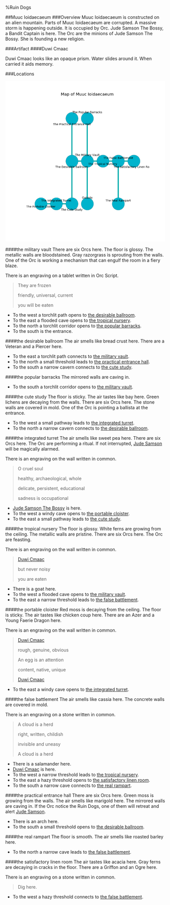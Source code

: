 %Ruin Dogs

##Muuc Ioidaecaeum
###Overview
Muuc Ioidaecaeum is constructed on an alien mountain. Parts of Muuc Ioidaecaeum are corrupted. A massive storm is happening outside. It is occupied by Orc. <a name="Jude-Samson-The-Bossy"></a>Jude Samson The Bossy, a Bandit Captain is here. The Orc are the minions of Jude Samson The Bossy. She  is founding a new religion. 



###Artifact
####<a name="Duwi-Cmaac"></a>Duwi Cmaac


Duwi Cmaac looks like an opaque prism. Water slides around it. When carried it aids memory. 





###Locations


![](../v2/images/Muuc-Ioidaecaeum.png)

####<a name="the-military-vault"></a>the military vault
There are six Orcs here. The floor is glossy. The metallic walls are bloodstained. Gray razorgrass is sprouting from the walls. One of the Orc is working a mechanism that can engulf the room in a fiery blaze. 

There is an engraving on a tablet written in Orc Script. 

> They are frozen
>
> friendly, universal, current
>
> you will be eaten
>


* To the west a torchlit path opens to [the desirable ballroom](#the-desirable-ballroom).
* To the east a flooded cave opens to [the tropical nursery](#the-tropical-nursery).
* To the north a torchlit corridor opens to [the popular barracks](#the-popular-barracks).
* To the south is the entrance.


####<a name="the-desirable-ballroom"></a>the desirable ballroom
The air smells like bread crust here. There are a Veteran and a Piercer here. 



* To the east a torchlit path connects to [the military vault](#the-military-vault).
* To the north a small threshold leads to [the practical entrance hall](#the-practical-entrance-hall).
* To the south a narrow cavern connects to [the cute study](#the-cute-study).


####<a name="the-popular-barracks"></a>the popular barracks
The mirrored walls are caving in. 



* To the south a torchlit corridor opens to [the military vault](#the-military-vault).


####<a name="the-cute-study"></a>the cute study
The floor is sticky. The air tastes like bay here. Green lichens are decaying from the walls. There are six Orcs here. The stone walls are covered in mold. One of the Orc is pointing a ballista at the entrance. 



* To the west a small pathway leads to [the integrated turret](#the-integrated-turret).
* To the north a narrow cavern connects to [the desirable ballroom](#the-desirable-ballroom).


####<a name="the-integrated-turret"></a>the integrated turret
The air smells like sweet pea here. There are six Orcs here. The Orc are performing a ritual. If not interrupted, [Jude Samson](#Jude-Samson) will be magically alarmed. 

There is an engraving on the wall written in common. 

> O cruel soul
>
> healthy, archaeological, whole
>
> delicate, persistent, educational
>
> sadness is occupational
>


* [Jude Samson The Bossy](#Jude-Samson-The-Bossy) is here.
* To the west a windy cave opens to [the portable cloister](#the-portable-cloister).
* To the east a small pathway leads to [the cute study](#the-cute-study).


####<a name="the-tropical-nursery"></a>the tropical nursery
The floor is glossy. White ferns are growing from the ceiling. The metallic walls are pristine. There are six Orcs here. The Orc are feasting. 

There is an engraving on the wall written in common. 

> [Duwi Cmaac](#Duwi-Cmaac)
>
> but never noisy
>
> you are eaten
>


* There is a goat here.
* To the west a flooded cave opens to [the military vault](#the-military-vault).
* To the east a narrow threshold leads to [the false battlement](#the-false-battlement).


####<a name="the-portable-cloister"></a>the portable cloister
Red moss is decaying from the ceiling. The floor is sticky. The air tastes like chicken coup here. There are an Azer and a Young Faerie Dragon here. 

There is an engraving on the wall written in common. 

> [Duwi Cmaac](#Duwi-Cmaac)
>
> rough, genuine, obvious
>
> An egg is an attention
>
> content, native, unique
>
> [Duwi Cmaac](#Duwi-Cmaac)
>


* To the east a windy cave opens to [the integrated turret](#the-integrated-turret).


####<a name="the-false-battlement"></a>the false battlement
The air smells like cassia here. The concrete walls are covered in mold. 

There is an engraving on a stone written in common. 

> A cloud is a herd
>
> right, written, childish
>
> invisible and uneasy
>
> A cloud is a herd
>


* There is a salamander here.
* [Duwi Cmaac](#Duwi-Cmaac) is here.
* To the west a narrow threshold leads to [the tropical nursery](#the-tropical-nursery).
* To the east a hazy threshold opens to [the satisfactory linen room](#the-satisfactory-linen-room).
* To the south a narrow cave connects to [the real rampart](#the-real-rampart).


####<a name="the-practical-entrance-hall"></a>the practical entrance hall
There are six Orcs here. Green moss is growing from the walls. The air smells like marigold here. The mirrored walls are caving in. If the Orc notice the Ruin Dogs, one of them will retreat and alert [Jude Samson](#Jude-Samson). 



* There is an arch here.
* To the south a small threshold opens to [the desirable ballroom](#the-desirable-ballroom).


####<a name="the-real-rampart"></a>the real rampart
The floor is smooth. The air smells like roasted barley here. 



* To the north a narrow cave leads to [the false battlement](#the-false-battlement).


####<a name="the-satisfactory-linen-room"></a>the satisfactory linen room
The air tastes like acacia here. Gray ferns are decaying in cracks in the floor. There are a Griffon and an Ogre here. 

There is an engraving on a stone written in common. 

> Dig here.
>


* To the west a hazy threshold connects to [the false battlement](#the-false-battlement).


